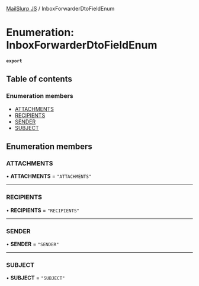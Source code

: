 [MailSlurp JS](../README.md) / InboxForwarderDtoFieldEnum

# Enumeration: InboxForwarderDtoFieldEnum

**`export`**

## Table of contents

### Enumeration members

- [ATTACHMENTS](InboxForwarderDtoFieldEnum.md#attachments)
- [RECIPIENTS](InboxForwarderDtoFieldEnum.md#recipients)
- [SENDER](InboxForwarderDtoFieldEnum.md#sender)
- [SUBJECT](InboxForwarderDtoFieldEnum.md#subject)

## Enumeration members

### ATTACHMENTS

• **ATTACHMENTS** = `"ATTACHMENTS"`

___

### RECIPIENTS

• **RECIPIENTS** = `"RECIPIENTS"`

___

### SENDER

• **SENDER** = `"SENDER"`

___

### SUBJECT

• **SUBJECT** = `"SUBJECT"`
